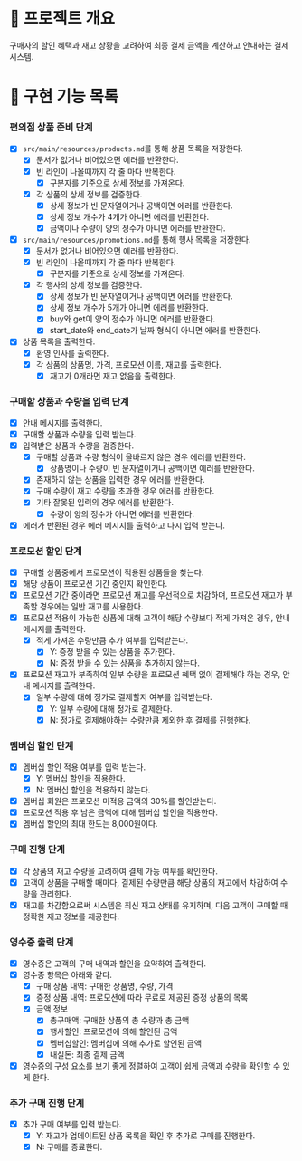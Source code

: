 # 💪 프로젝트 개요

구매자의 할인 혜택과 재고 상황을 고려하여 최종 결제 금액을 계산하고 안내하는 결제 시스템.

# 📝 구현 기능 목록

### 편의점 상품 준비 단계

- [x] `src/main/resources/products.md`를 통해 상품 목록을 저장한다.
  - [x] 문서가 없거나 비어있으면 에러를 반환한다.
  - [x] 빈 라인이 나올때까지 각 줄 마다 반복한다.
    - [x] 구분자를 기준으로 상세 정보를 가져온다.
  - [x] 각 상품의 상세 정보를 검증한다.
    - [x] 상세 정보가 빈 문자열이거나 공백이면 에러를 반환한다.
    - [x] 상세 정보 개수가 4개가 아니면 에러를 반환한다.
    - [x] 금액이나 수량이 양의 정수가 아니면 에러를 반환한다.
- [x] `src/main/resources/promotions.md`를 통해 행사 목록을 저장한다.
  - [x] 문서가 없거나 비어있으면 에러를 반환한다.
  - [x] 빈 라인이 나올때까지 각 줄 마다 반복한다.
    - [x] 구분자를 기준으로 상세 정보를 가져온다.
  - [x] 각 행사의 상세 정보를 검증한다.
    - [x] 상세 정보가 빈 문자열이거나 공백이면 에러를 반환한다.
    - [x] 상세 정보 개수가 5개가 아니면 에러를 반환한다.
    - [x] buy와 get이 양의 정수가 아니면 에러를 반환한다.
    - [x] start_date와 end_date가 날짜 형식이 아니면 에러를 반환한다.
- [x] 상품 목록을 출력한다.
  - [x] 환영 인사를 출력한다.
  - [x] 각 상품의 상품명, 가격, 프로모션 이름, 재고를 출력한다.
    - [x] 재고가 0개라면 재고 없음을 출력한다.

### 구매할 상품과 수량을 입력 단계

- [x] 안내 메시지를 출력한다.
- [x] 구매할 상품과 수량을 입력 받는다.
- [x] 입력받은 상품과 수량을 검증한다.
  - [x] 구매할 상품과 수량 형식이 올바르지 않은 경우 에러를 반환한다.
    - [x] 상품명이나 수량이 빈 문자열이거나 공백이면 에러를 반환한다.
  - [x] 존재하지 않는 상품을 입력한 경우 에러를 반환한다.
  - [x] 구매 수량이 재고 수량을 초과한 경우 에러를 반환한다.
  - [x] 기타 잘못된 입력의 경우 에러를 반환한다.
    - [x] 수량이 양의 정수가 아니면 에러를 반환한다.
- [x] 에러가 반환된 경우 에러 메시지를 출력하고 다시 입력 받는다.

### 프로모션 할인 단계

- [x] 구매할 상품중에서 프로모션이 적용된 상품들을 찾는다.
- [x] 해당 상품이 프로모션 기간 중인지 확인한다.
- [x] 프로모션 기간 중이라면 프로모션 재고를 우선적으로 차감하며, 프로모션 재고가 부족할 경우에는 일반 재고를 사용한다.
- [x] 프로모션 적용이 가능한 상품에 대해 고객이 해당 수량보다 적게 가져온 경우, 안내 메시지를 출력한다.
  - [x] 적게 가져온 수량만큼 추가 여부를 입력받는다.
    - [x] Y: 증정 받을 수 있는 상품을 추가한다.
    - [x] N: 증정 받을 수 있는 상품을 추가하지 않는다.
- [x] 프로모션 재고가 부족하여 일부 수량을 프로모션 혜택 없이 결제해야 하는 경우, 안내 메시지를 출력한다.
  - [x] 일부 수량에 대해 정가로 결제할지 여부를 입력받는다.
    - [x] Y: 일부 수량에 대해 정가로 결제한다.
    - [x] N: 정가로 결제해야하는 수량만큼 제외한 후 결제를 진행한다.

### 멤버십 할인 단계

- [x] 멤버십 할인 적용 여부를 입력 받는다.
  - [x] Y: 멤버십 할인을 적용한다.
  - [x] N: 멤버십 할인을 적용하지 않는다.
- [x] 멤버십 회원은 프로모션 미적용 금액의 30%를 할인받는다.
- [x] 프로모션 적용 후 남은 금액에 대해 멤버십 할인을 적용한다.
- [x] 멤버십 할인의 최대 한도는 8,000원이다.

### 구매 진행 단계

- [x] 각 상품의 재고 수량을 고려하여 결제 가능 여부를 확인한다.
- [x] 고객이 상품을 구매할 때마다, 결제된 수량만큼 해당 상품의 재고에서 차감하여 수량을 관리한다.
- [x] 재고를 차감함으로써 시스템은 최신 재고 상태를 유지하며, 다음 고객이 구매할 때 정확한 재고 정보를 제공한다.

### 영수증 출력 단계

- [x] 영수증은 고객의 구매 내역과 할인을 요약하여 출력한다.
- [x] 영수증 항목은 아래와 같다.
  - [x] 구매 상품 내역: 구매한 상품명, 수량, 가격
  - [x] 증정 상품 내역: 프로모션에 따라 무료로 제공된 증정 상품의 목록
  - [x] 금액 정보
    - [x] 총구매액: 구매한 상품의 총 수량과 총 금액
    - [x] 행사할인: 프로모션에 의해 할인된 금액
    - [x] 멤버십할인: 멤버십에 의해 추가로 할인된 금액
    - [x] 내실돈: 최종 결제 금액
- [x] 영수증의 구성 요소를 보기 좋게 정렬하여 고객이 쉽게 금액과 수량을 확인할 수 있게 한다.

### 추가 구매 진행 단계

- [x] 추가 구매 여부를 입력 받는다.
  - [x] Y: 재고가 업데이트된 상품 목록을 확인 후 추가로 구매를 진행한다.
  - [x] N: 구매를 종료한다.